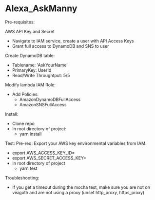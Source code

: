 # Alexa_AskManny

Pre-requisites:

AWS API Key and Secret
  * Navigate to IAM service, create a user with API Access Keys
  * Grant full access to DynamoDB and SNS to user


Create DynamoDB table:
  * Tablename: 'AskYourName'
  * PrimaryKey: UserId
  * Read/Write Throughtput: 5/5

Modify lambda IAM Role:
  - Add Policies:
    * AmazonDynamoDBFullAccess
    * AmazonSNSFullAccess 

Install:

  * Clone repo
  * In root directory of project:
    - yarn install

Test:
  Pre-req:  Export your AWS key environmental variables from IAM.
  * export AWS_ACCESS_KEY_ID=<insert key>
  * export AWS_SECRET_ACCESS_KEY=<insert secret>
  * In root directory of project
    - yarn test

Troubleshooting:
  * If you get a timeout during the mocha test, make sure you are not on visigoth and are not using a proxy (unset http_proxy, https_proxy)
  
